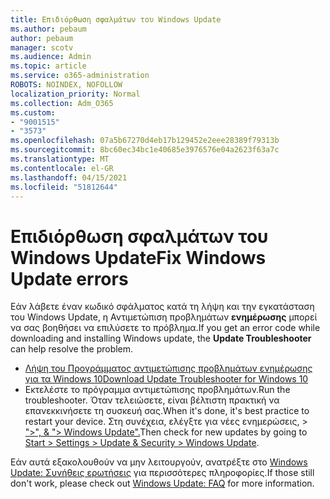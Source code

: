 ```yaml
---
title: Επιδιόρθωση σφαλμάτων του Windows Update
ms.author: pebaum
author: pebaum
manager: scotv
ms.audience: Admin
ms.topic: article
ms.service: o365-administration
ROBOTS: NOINDEX, NOFOLLOW
localization_priority: Normal
ms.collection: Adm_O365
ms.custom:
- "9001515"
- "3573"
ms.openlocfilehash: 07a5b67270d4eb17b129452e2eee28389f79313b
ms.sourcegitcommit: 8bc60ec34bc1e40685e3976576e04a2623f63a7c
ms.translationtype: MT
ms.contentlocale: el-GR
ms.lasthandoff: 04/15/2021
ms.locfileid: "51812644"
---
```

# <a name="fix-windows-update-errors"></a><span data-ttu-id="4582b-102">Επιδιόρθωση σφαλμάτων του Windows Update</span><span class="sxs-lookup"><span data-stu-id="4582b-102">Fix Windows Update errors</span></span>

<span data-ttu-id="4582b-103">Εάν λάβετε έναν κωδικό σφάλματος κατά τη λήψη και την εγκατάσταση του Windows Update, η Αντιμετώπιση προβλημάτων **ενημέρωσης** μπορεί να σας βοηθήσει να επιλύσετε το πρόβλημα.</span><span class="sxs-lookup"><span data-stu-id="4582b-103">If you get an error code while downloading and installing Windows update, the **Update Troubleshooter** can help resolve the problem.</span></span>

- [<span data-ttu-id="4582b-104">Λήψη του Προγράμματος αντιμετώπισης προβλημάτων ενημέρωσης για τα Windows 10</span><span class="sxs-lookup"><span data-stu-id="4582b-104">Download Update Troubleshooter for Windows 10</span></span>](https://support.microsoft.com/help/4027322/windows-update-troubleshooter)
- <span data-ttu-id="4582b-105">Εκτελέστε το πρόγραμμα αντιμετώπισης προβλημάτων.</span><span class="sxs-lookup"><span data-stu-id="4582b-105">Run the troubleshooter.</span></span> <span data-ttu-id="4582b-106">Όταν τελειώσετε, είναι βέλτιστη πρακτική να επανεκκινήσετε τη συσκευή σας.</span><span class="sxs-lookup"><span data-stu-id="4582b-106">When it's done, it's best practice to restart your device.</span></span> <span data-ttu-id="4582b-107">Στη συνέχεια, ελέγξτε για νέες ενημερώσεις, > [">", & "> Windows Update".](ms-settings:windowsupdate)</span><span class="sxs-lookup"><span data-stu-id="4582b-107">Then check for new updates by going to [Start > Settings > Update & Security > Windows Update](ms-settings:windowsupdate).</span></span>

<span data-ttu-id="4582b-108">Εάν αυτά εξακολουθούν να μην λειτουργούν, ανατρέξτε στο [Windows Update: Συνήθεις ερωτήσεις](https://support.microsoft.com/help/12373/windows-update-faq) για περισσότερες πληροφορίες.</span><span class="sxs-lookup"><span data-stu-id="4582b-108">If those still don't work, please check out [Windows Update: FAQ](https://support.microsoft.com/help/12373/windows-update-faq) for more information.</span></span>
